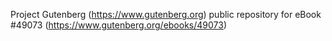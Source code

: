 Project Gutenberg (https://www.gutenberg.org) public repository for
eBook #49073 (https://www.gutenberg.org/ebooks/49073)
